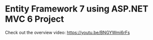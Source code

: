 # Entity Framework 7 using ASP.NET MVC 6 Project

Check out the overview video: https://youtu.be/BNGYWmi6rFs


